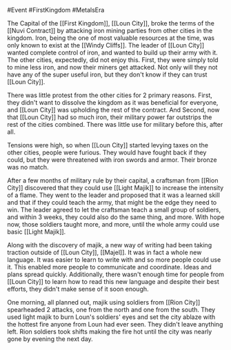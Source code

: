 #Event #FirstKingdom #MetalsEra


The Capital of the [[First Kingdom]], [[Loun City]], broke the terms of the [[Nuvi Contract]] by attacking iron mining parties from other cities in the kingdom. Iron, being the one of most valuable resources at the time, was only known to exist at the [[Windy Cliffs]]. The leader of [[Loun City]] wanted complete control of iron, and wanted to build up their army with it. The other cities, expectedly, did not enjoy this. First, they were simply told to mine less iron, and now their miners get attacked. Not only will they not have any of the super useful iron, but they don't know if they can trust [[Loun City]].

There was little protest from the other cities for 2 primary reasons. First, they didn't want to dissolve the kingdom as it was beneficial for everyone, and [[Loun City]] was upholding the rest of the contract. And Second, now that [[Loun City]] had so much iron, their military power far outstrips the rest of the cities combined. There was little use for military before this, after all.

Tensions were high, so when [[Loun City]] started levying taxes on the other cities, people were furious. They would have fought back if they could, but they were threatened with iron swords and armor. Their bronze was no match.

After a few months of military rule by their capital, a craftsman from [[Rion City]] discovered that they could use [[Light Majik]] to increase the intensity of a flame. They went to the leader and proposed that it was a learned skill and that if they could teach the army, that might be the edge they need to win. The leader agreed to let the craftsman teach a small group of soldiers, and within 3 weeks, they could also do the same thing, and more. With hope now, those soldiers taught more, and more, until the whole army could use basic [[Light Majik]].

Along with the discovery of majik, a new way of writing had been taking traction outside of [[Loun City]], [[Majel]]. It was in fact a whole new language. It was easier to learn to write with and so more people could use it. This enabled more people to communicate and coordinate. Ideas and plans spread quickly. Additionally, there wasn't enough time for people from [[Loun City]] to learn how to read this new language and despite their best efforts, they didn't make sense of it soon enough.

One morning, all planned out, majik using soldiers from [[Rion City]] spearheaded 2 attacks, one from the north and one from the south. They used light majik to burn Loun's soldiers' eyes and set the city ablaze with the hottest fire anyone from Loun had ever seen. They didn't leave anything left. Rion soldiers took shifts making the fire hot until the city was nearly gone by evening the next day.
